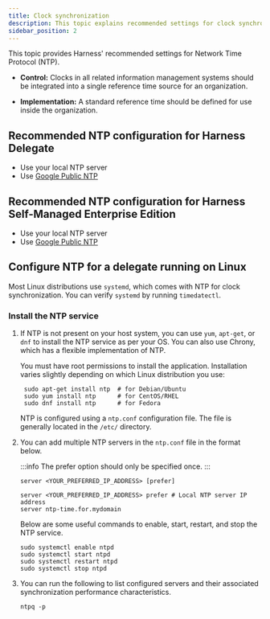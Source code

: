 ```yaml
---
title: Clock synchronization
description: This topic explains recommended settings for clock synchronization.
sidebar_position: 2
---
```


This topic provides Harness' recommended settings for Network Time Protocol (NTP).

- **Control:** Clocks in all related information management systems should be integrated into a single reference time source for an organization.

- **Implementation:** A standard reference time should be defined for use inside the organization.

## Recommended NTP configuration for Harness Delegate

- Use your local NTP server
- Use [Google Public NTP](https://developers.google.com/time)

## Recommended NTP configuration for Harness Self-Managed Enterprise Edition

- Use your local NTP server
- Use [Google Public NTP](https://developers.google.com/time)

## Configure NTP for a delegate running on Linux

Most Linux distributions use `systemd`, which comes with NTP for clock synchronization. You can verify `systemd` by running `timedatectl`.

### Install the NTP service

1. If NTP is not present on your host system, you can use `yum`, `apt-get`, or `dnf` to install the NTP service as per your OS. You can also use Chrony, which has a flexible implementation of NTP.

   You must have root permissions to install the application. Installation varies slightly depending on which Linux distribution you use:

    ```
     sudo apt-get install ntp  # for Debian/Ubuntu
     sudo yum install ntp      # for CentOS/RHEL
     sudo dnf install ntp      # for Fedora
     ```

    NTP is configured using a `ntp.conf` configuration file. The file is generally located in the `/etc/` directory.

2. You can add multiple NTP servers in the `ntp.conf` file in the format below.

    :::info
    The prefer option should only be specified once.
    :::

    ```
    server <YOUR_PREFERRED_IP_ADDRESS> [prefer]
    ```

    ```
    server <YOUR_PREFERRED_IP_ADDRESS> prefer # Local NTP server IP address
    server ntp-time.for.mydomain
    ```

    Below are some useful commands to enable, start, restart, and stop the NTP service.

    ```
    sudo systemctl enable ntpd
    sudo systemctl start ntpd
    sudo systemctl restart ntpd
    sudo systemctl stop ntpd
    ```

3. You can run the following to list configured servers and their associated synchronization performance characteristics.

    ```
    ntpq -p
    ```

